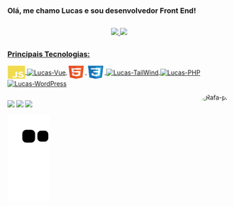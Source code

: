 ### Olá, me chamo Lucas e sou desenvolvedor Front End!

##

<div align="center">
  <a href="https://github.com/hortelaa">
  <img height="130em" src="https://github-readme-stats.vercel.app/api?username=hortelaa&show_icons=true&theme=swift&include_all_commits=true&count_private=true"/>
  <img height="130em" src="https://github-readme-stats.vercel.app/api/top-langs/?username=hortelaa&layout=compact&langs_count=7&theme=swift"/>
</div>
  
  ##
 
  ### Principais Tecnologias:
  <p align=left>
  <img align="center" alt="Lucas-Js" height="30" width="40" src="https://raw.githubusercontent.com/devicons/devicon/master/icons/javascript/javascript-plain.svg">
  <img align="center" alt="Lucas-Vue" height="30" width="40" src="https://cdn.jsdelivr.net/gh/devicons/devicon/icons/vuejs/vuejs-original.svg" />
  <img align="center" alt="Lucas-HTML" height="30" width="40" src="https://raw.githubusercontent.com/devicons/devicon/master/icons/html5/html5-original.svg">
  <img align="center" alt="Lucas-CSS" height="30" width="40" src="https://raw.githubusercontent.com/devicons/devicon/master/icons/css3/css3-original.svg">
  <img align="center" alt="Lucas-TailWind" height="30" width="40" src="https://cdn.jsdelivr.net/gh/devicons/devicon/icons/tailwindcss/tailwindcss-plain.svg"/>
  <img align="center" alt="Lucas-PHP" height="30" width="40" src="https://cdn.jsdelivr.net/gh/devicons/devicon/icons/php/php-original.svg"/>
  <img align="center" alt="Lucas-WordPress" height="30" width="40" src="https://cdn.jsdelivr.net/gh/devicons/devicon/icons/wordpress/wordpress-plain.svg"/>
  </p>
  <img align="right" alt="Rafa-pic" height="150" style="border-radius:50px;" src="https://i.pinimg.com/originals/06/cd/58/06cd58345335551f57293071dd4d07b4.gif?width=676&height=676">
</div>
  
  ##
  
 <div> 

  <a href="https://instagram.com/lucardosovr" target="_blank"><img src="https://img.shields.io/badge/-Instagram-%23E4405F?style=for-the-badge&logo=instagram&logoColor=white" target="_blank"></a>
  <a href = "mailto:lucascardoso5263@gmail.com"><img src="https://img.shields.io/badge/-Gmail-%23333?style=for-the-badge&logo=gmail&logoColor=white" target="_blank"></a>
  <a href="https://www.linkedin.com/in/lucas-cardoso-943444208/" target="_blank"><img src="https://img.shields.io/badge/-LinkedIn-%230077B5?style=for-the-badge&logo=linkedin&logoColor=white" target="_blank"></a> 
 
  ![Snake animation](https://github.com/hortelaa/hortelaa/blob/output/github-contribution-grid-snake.svg)
 
</div>
